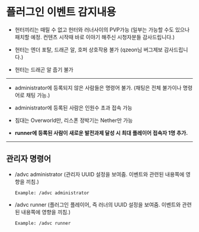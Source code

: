 # 플러그인 이벤트 감지내용

- 헌터끼리는 때릴 수 없고 헌터와 러너사이의 PVP가능 (일부는 가능할 수도 있으나 패치할 예정. 컨텐츠 시작때 바로 이야기 해주신 시청자분들 감사드립니다.)


- 헌터는 엔더 포탈, 드래곤 알, 호퍼 상호작용 불가 (qzeon님 버그제보 감사드립니다.)


- 헌터는 드래곤 알 줍기 불가

---

- administrator에 등록되지 않은 사람들은 명령어 불가. (채팅은 전체 불가이나 명령어로 채팅 가능.)


- administrator에 등록된 사람은 인원수 초과 접속 가능


- 침대는 Overworld만, 리스폰 정박기는 Nether만 가능


- **runner에 등록된 사람이 새로운 발전과제 달성 시 최대 플레이어 접속자 1명 추가.**

---

## 관리자 명령어

- /advc administrator (관리자 UUID 설정을 보여줌. 이벤트와 관련된 내용쪽에 영향을 끼침.)
  
  
    ```
    Example: /advc administrator
    ```
 

- /advc runner (플러그인 플레이어, 즉 러너의 UUID 설정을 보여줌. 이벤트와 관련된 내용쪽에 영향을 끼침.)


    ```
    Example: /advc runner
    ```
